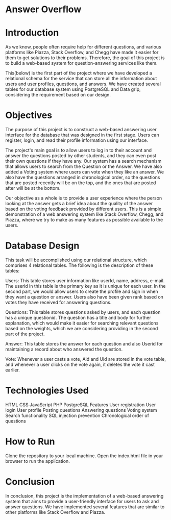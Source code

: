 # Answer Overflow

# Introduction
As we know, people often require help for different questions, and various platforms like Piazza, Stack Overflow, and Chegg have made it easier for them to get solutions to their problems. Therefore, the goal of this project is to build a web-based system for question-answering services like them.

This(below) is the first part of the project where we have developed a relational schema for the service that can store all the information about users and user profiles, questions, and answers. We have created several tables for our database system using PostgreSQL and Data grip, considering the requirement based on our design.

# Objectives
The purpose of this project is to construct a web-based answering user interface for the database that was designed in the first stage. Users can register, login, and read their profile information using our interface.

The project's main goal is to allow users to log in to their account and answer the questions posted by other students, and they can even post their own questions if they have any. Our system has a search mechanism that allows users to search from the Question or the Answer. We have also added a Voting system where users can vote when they like an answer. We also have the questions arranged in chronological order, so the questions that are posted recently will be on the top, and the ones that are posted after will be at the bottom.

Our objective as a whole is to provide a user experience where the person looking at the answer gets a brief idea about the quality of the answer based on the voting feedback provided by different users. This is a simple demonstration of a web answering system like Stack Overflow, Chegg, and Piazza, where we try to make as many features as possible available to the users.

# Database Design
This task will be accomplished using our relational structure, which comprises 4 relational tables. The following is the description of these tables:

Users: This table stores user information like userId, name, address, e-mail. The userid in this table is the primary key as it is unique for each user. In the second part, we would allow users to create the profile and sign in when they want a question or answer. Users also have been given rank based on votes they have received for answering questions.

Questions: This table stores questions asked by users, and each question has a unique questionid. The question has a title and body for further explanation, which would make it easier for searching relevant questions based on the weights, which we are considering providing in the second part of the project.

Answer: This table stores the answer for each question and also Userid for maintaining a record about who answered the question.

Vote: Whenever a user casts a vote, Aid and Uid are stored in the vote table, and whenever a user clicks on the vote again, it deletes the vote it cast earlier.

# Technologies Used
HTML
CSS
JavaScript
PHP
PostgreSQL
Features
User registration
User login
User profile
Posting questions
Answering questions
Voting system
Search functionality
SQL injection prevention
Chronological order of questions

# How to Run
Clone the repository to your local machine.
Open the index.html file in your browser to run the application.

# Conclusion
In conclusion, this project is the implementation of a web-based answering system that aims to provide a user-friendly interface for users to ask and answer questions. We have implemented several features that are similar to other platforms like Stack Overflow and Piazza.
